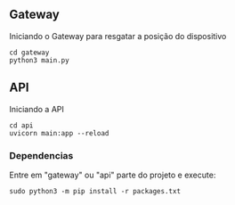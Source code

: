 ## Gateway
Iniciando o Gateway para resgatar a posição do dispositivo

```shell
cd gateway
python3 main.py
```

## API
Iniciando a API

```shell
cd api
uvicorn main:app --reload
```

### Dependencias

Entre em "gateway" ou "api" parte do projeto e execute:

```shell
sudo python3 -m pip install -r packages.txt
```